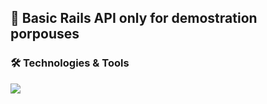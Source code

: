 ## 🧉 Basic Rails API only for demostration porpouses

### 🛠 Technologies & Tools
![](https://img.shields.io/badge/Code-Ruby-informational?style=flat&logo=ruby&logoColor=white&color=2bbc8a)

